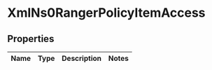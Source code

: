 
# XmlNs0RangerPolicyItemAccess

## Properties
Name | Type | Description | Notes
------------ | ------------- | ------------- | -------------



